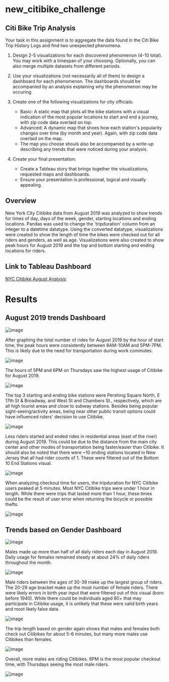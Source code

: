 # new_citibike_challenge

## Citi Bike Trip Analysis

Your task in this assignment is to aggregate the data found in the Citi Bike Trip History Logs and find two unexpected phenomena. 

1. Design 2-5 visualizations for each discovered phenomenon (4-10 total). You may work with a timespan of your choosing. Optionally, you can also merge multiple datasets
from different periods. 
2. Use your visualizations (not necessarily all of them) to design a dashboard for each phenomenon. The dashboards should be accompanied by an analysis explaining why the 
phenomenon may be occuring. 
3. Create one of the following visualizations for city officials:
   * Basic: A static map that plots all the bike stations with a visual indication of the most popular locations to start and end a journey, with zip code data overlaid on top. 
   * Advanced: A dynamic map that shoes how each station's popularity changes over time (by month and year). Again, with zip code data overlaid on the map. 
   * The map you choose shouls also be accompanied by a write-up describing any trends that were noticed during your analysis.
   
4. Create your final presentation:
   * Create a Tableau story that brings together the visualizations, requested maps and dashboards. 
   * Ensure your presentation is professional, logical and visually appealing. 
   
   
## Overview

New York City Citibike data from August 2019 was analyzed to show trends for times of day, days of the week, gender, starting locations and ending locations. Pandas was used to change the 'tripduration' column from an integer to a datetime datatype.
Using the converted datatype, visualizations were created to show the length of time the bikes were checked out for all riders and genders, as well as age. Visualizations were also created to show peak hours for August 2019 and the top and bottom starting and ending locations for riders. 

## Link to Tableau Dashboard

[NYC Citibike August Analysis]()

# Results

## August 2019 trends Dashboard

![image](https://user-images.githubusercontent.com/115905663/236079739-875edc85-740e-4a28-98f6-8ff4af3e70d0.png)

After graphing the total number of rides for August 2019 by the hour of start time, the peak hours were consistently between 8AM-10AM and 5PM-7PM. This is likely due to the need for transportation during work commutes. 

![image](https://user-images.githubusercontent.com/115905663/236078125-dce48208-4074-4e05-a6d9-a2f3bb7507a2.png)

The hours of 5PM and 6PM on Thursdays saw the highest usage of Citibike for August 2019. 

![image](https://user-images.githubusercontent.com/115905663/236079666-ca3f2a07-1aa6-4e52-9ca5-eebec9684f7f.png)

The top 3 starting and ending bike stations were Pershing Square North, E 17th St & Broadway, and West St and Chambers St., respectively, which are all high tourist areas and close to subway stations. Besides being popular sight-seeing/activity areas, being near other public transit options could have influenced riders' decision to use Citibike. 

![image](https://user-images.githubusercontent.com/115905663/236078247-ab930c3f-f382-42bf-b0a8-9cb0ce3e43db.png)

Less riders started and ended rides in residential areas (east of the river) during August 2019. This could be due to the distance from the main city center and other modes of transportation being faster/easier than Citibike. It should also be noted that there were ~10 ending stations located in New Jersey that all had rider counts of 1. These were filtered out of the Bottom 10 End Stations visual. 

![image](https://user-images.githubusercontent.com/115905663/236078422-62954fd0-2bf6-46cd-b8ee-1d7904736fc6.png)

When analyzing checkout time for users, the tripduration for NYC Citibike users peaked at 5 minutes. Most NYC Citibike trips were under 1 hour in length. While there were trips that lasted more than 1 hour, these times could be the result of user error when returning the bicycle or possible thefts. 

![image](https://user-images.githubusercontent.com/115905663/236079123-e8ef4f13-2cfa-4e6c-9026-30980f6ba932.png)

## Trends based on Gender Dashboard

![image](https://user-images.githubusercontent.com/115905663/236079240-2a8f0c02-e599-4357-a810-19e7c8fb82e5.png)

Males made up more than half of all daily riders each day in August 2019. Daily usage for females remained steady at about 24% of daily riders throughout the month. 

![image](https://user-images.githubusercontent.com/115905663/236079313-202cc229-78f0-486d-bdc4-6b993ff976b0.png)

Male riders between the ages of 30-39 make up the largest group of riders. The 20-29 age bracket make up the most number of female riders. There were likely errors in birth year input that were filtered out of this visual (born before 1940). While there could be individuals aged 80+ that may participate in Citibike usage, it is unlikely that these were valid birth years and most likely false data. 

![image](https://user-images.githubusercontent.com/115905663/236079365-a0193118-de9a-40e4-9b6e-bad980b47d61.png)

The trip length based on gender again shows that males and females both check out Citibikes for about 5-6 minutes, but many more males use Citibikes than females. 

![image](https://user-images.githubusercontent.com/115905663/236079427-265d3603-7073-4e47-a809-452891caab2b.png)

Overall, more males are riding Citibikes. 6PM is the most popular checkout time, with Thursdays seeing the most male riders. 

![image](https://user-images.githubusercontent.com/115905663/236079560-40f569da-e957-444e-bd38-4f6e2075d82c.png)

